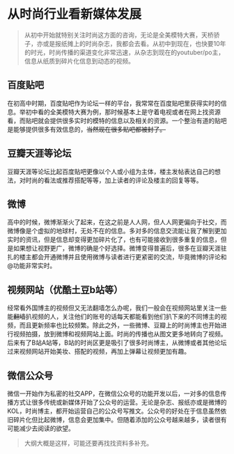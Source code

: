 # 从时尚行业看新媒体发展
> 从初中开始就特别关注时尚这方面的咨询，无论是全美模特大赛，天桥骄子，亦或是报纸摊上的时尚杂志，我都会去看。从初中到现在，也快要10年的时光，时尚传播的渠道变化非常迅速，从杂志到现在的youtuber/po主，信息从纸质到碎片化信息到动态的视频。

## 百度贴吧
在初高中时期，百度贴吧作为论坛一样的平台，我常常在百度贴吧里获得实时的信息。举初中看的全美模特大赛为例，那时候基本上是守着电视或者在网上找资源看，而贴吧就会提供很多实时的模特的信息以及相关的资源。一个整治有道的贴吧是能够提供很多有效信息的，~~当然现在很多贴吧都被封了。~~

## 豆瓣天涯等论坛
豆瓣天涯等论坛比起百度贴吧更像以个人或小组为主体，楼主发帖表达自己的想法，对时尚的看法或推荐搭配等等，加上读者的评论及楼主的回复等等。

## 微博
高中的时候，微博渐渐火了起来，在这之前是人人网，但人人网更偏向于社交，而微博像是个虚拟的地球村，无处不在的信息。多对多的信息交流能让我了解到更加实时的资讯，但是信息却变得更加碎片化了，也有可能接收到很多重复的信息，但是如果想让视野更广，微博的确是个好选择。微博变得普遍后，很多在豆瓣天涯驻扎的楼主都会开通微博并且使用微博与读者进行更紧密的交流，毕竟微博的评论和@功能非常实时。

## 视频网站（优酷土豆b站等）
经常看外国博主的视频但又无法翻墙怎么办呢，我们一般会在视频网站里关注一些能~~翻墙~~扒视频的人，关注他们的账号的话每天都能看到他们扒下来的不同博主的视频，而且更新频率也比较频繁。除此之外，一些微博、豆瓣上的时尚博主也开始进行视频拍摄，放到微博和视频网站上面。时尚的传播也从图文更多地转向了视频。后来有了B站A站等，B站的时尚区更是吸引了很多时尚博主，从微博或者其他论坛过来视频网站开始美妆、搭配的视频，再加上弹幕让视频更加有趣。

## 微信公众号
微信一开始作为私密的社交APP，在微信公众号的功能开发以后，一对多的信息传播方式让很多传统或新媒体开始了公众号的运营。无论是杂志、报纸亦或是微博的KOL，时尚博主，都开始运营自己的公众号写推文。公众号的好处在于信息虽然依旧碎片化但比起微博，信息会更加集中。但随着添加的公众号越来越多，读者很有可能减少去阅读的欲望。

> 大纲大概是这样，可能还要再找找资料多补充。